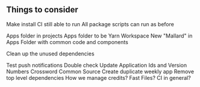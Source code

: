 ## Things to consider

Make install
CI still able to run
All package scripts can run as before

Apps folder in projects
Apps folder to be Yarn Workspace
New "Mallard" in Apps Folder with common code and components

Clean up the unused dependencies

Test push notifications
Double check
Update Application Ids and Version Numbers
Crossword
Common Source
Create duplicate weekly app
Remove top level dependencies
How we manage credits?
Fast Files?
CI in general?
